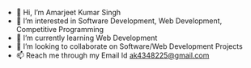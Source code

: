 - 👋 Hi, I’m Amarjeet Kumar Singh
- 👀 I’m interested in Software Development, Web Development, Competitive Programming
- 🌱 I’m currently learning Web Development
- 💞️ I’m looking to collaborate on Software/Web Development Projects
- 📫 Reach me through my Email Id ak4348225@gmail.com

<!---
Amarjeet2909/Amarjeet2909 is a ✨ special ✨ repository because its `README.md` (this file) appears on your GitHub profile.
You can click the Preview link to take a look at your changes.
--->
